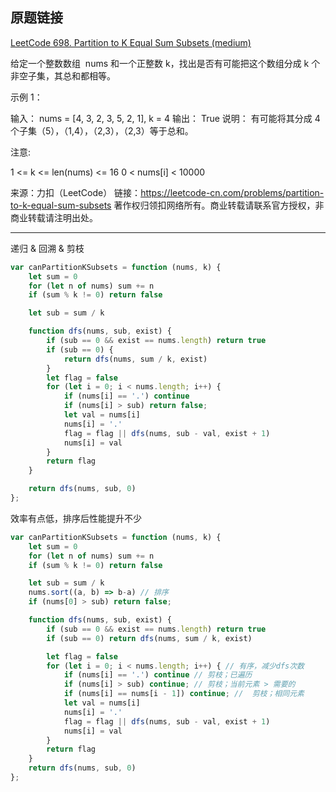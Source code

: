 ## 原题链接

[LeetCode 698. Partition to K Equal Sum Subsets (medium)](https://leetcode-cn.com/problems/partition-to-k-equal-sum-subsets/)

给定一个整数数组  nums 和一个正整数 k，找出是否有可能把这个数组分成 k 个非空子集，其总和都相等。

示例 1：

输入： nums = [4, 3, 2, 3, 5, 2, 1], k = 4
输出： True
说明： 有可能将其分成 4 个子集（5），（1,4），（2,3），（2,3）等于总和。
 

注意:

1 <= k <= len(nums) <= 16
0 < nums[i] < 10000

来源：力扣（LeetCode）
链接：https://leetcode-cn.com/problems/partition-to-k-equal-sum-subsets
著作权归领扣网络所有。商业转载请联系官方授权，非商业转载请注明出处。

---

递归 & 回溯 & 剪枝

```javascript
var canPartitionKSubsets = function (nums, k) {
    let sum = 0
    for (let n of nums) sum += n
    if (sum % k != 0) return false

    let sub = sum / k

    function dfs(nums, sub, exist) {
        if (sub == 0 && exist == nums.length) return true
        if (sub == 0) {
            return dfs(nums, sum / k, exist)
        }
        let flag = false
        for (let i = 0; i < nums.length; i++) {
            if (nums[i] == '.') continue
            if (nums[i] > sub) return false;
            let val = nums[i]
            nums[i] = '.'
            flag = flag || dfs(nums, sub - val, exist + 1)
            nums[i] = val
        }
        return flag
    }

    return dfs(nums, sub, 0)
};
```

效率有点低，排序后性能提升不少

```javascript
var canPartitionKSubsets = function (nums, k) {
    let sum = 0
    for (let n of nums) sum += n
    if (sum % k != 0) return false

    let sub = sum / k
    nums.sort((a, b) => b-a) // 排序
    if (nums[0] > sub) return false;

    function dfs(nums, sub, exist) {
        if (sub == 0 && exist == nums.length) return true
        if (sub == 0) return dfs(nums, sum / k, exist)

        let flag = false
        for (let i = 0; i < nums.length; i++) { // 有序，减少dfs次数
            if (nums[i] == '.') continue // 剪枝；已遍历
            if (nums[i] > sub) continue; // 剪枝；当前元素 > 需要的
            if (nums[i] == nums[i - 1]) continue; //  剪枝；相同元素
            let val = nums[i]
            nums[i] = '.'
            flag = flag || dfs(nums, sub - val, exist + 1)
            nums[i] = val
        }
        return flag
    }
    return dfs(nums, sub, 0)
};

```
